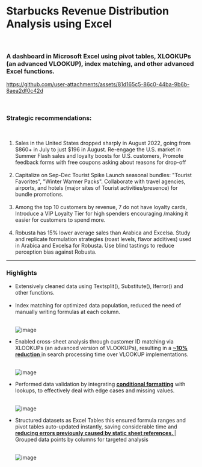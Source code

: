 # Starbucks Revenue Distribution Analysis using Excel
<br>
<h3> A dashboard in Microsoft Excel using pivot tables, XLOOKUPs (an advanced VLOOKUP), index matching, and other advanced Excel functions.</h3>


https://github.com/user-attachments/assets/81d165c5-86c0-44ba-9b6b-8aea2df0c42d


<br>



 <h3>Strategic recommendations:</h3> 
 <br>
 <ol>
 <li>Sales in the United States dropped sharply in August 2022, going from $860+ in July to just $196 in August. Re-engage the U.S. market in Summer Flash sales and loyalty boosts for U.S. customers, Promote feedback forms with free coupons asking about reasons for drop-off </li>
 <br>
 <li> Capitalize on Sep-Dec Tourist Spike Launch seasonal bundles: "Tourist Favorites", "Winter Warmer Packs". Collaborate with travel agencies, airports, and hotels (major sites of Tourist activities/presence) for bundle promotions.</li>
 <br>
 <li> Among the top 10 customers by revenue, 7 do not have loyalty cards, Introduce a VIP Loyalty Tier for high spenders encouraging /making it easier for customers to spend more.   </li>
 <br>
 <li> Robusta has 15% lower average sales than Arabica and Excelsa. Study and replicate formulation strategies (roast levels, flavor additives) used in Arabica and Excelsa for Robusta. Use blind tastings to reduce perception bias against Robusta.  </li>
 </ol>


***



<h3> Highlights </h3>



<ul>
  <li> Extensively cleaned data using Textsplit(), Substitute(), Iferror() and other functions.</li>
  <br>
  <li>Index matching for optimized data population, reduced the need of manually writing formulas at each column. </li>
  <br>

  ![image](https://github.com/user-attachments/assets/db564641-ee19-4859-a5b4-cb4899e08a83)


  <li> Enabled cross-sheet analysis through customer ID matching via XLOOKUPs (an advanced version of VLOOKUPs), resulting in a <u> <b>~10% reduction</b>  </u> in search processing time over VLOOKUP implementations. </li>
  <br>
  
  ![image](https://github.com/user-attachments/assets/c919f19d-e389-4d36-85c3-a8bd0d754366)


 


  <li>  Performed data validation by integrating <b>  <ins>conditional formatting</ins></b>  with lookups, to effectively deal with edge cases and missing values.</li>
  <br>
  
   ![image](https://github.com/user-attachments/assets/5d0336cb-256c-4760-93fe-f83b2e7c7b4d)

  <li> Structured datasets as Excel Tables this ensured formula ranges and pivot tables auto-updated instantly, saving considerable time and <b><ins>reducing errors previously caused by static sheet references. </ins></b> | Grouped data points by columns for targeted analysis </li>

 <br>

  ![image](https://github.com/user-attachments/assets/6f83c0cb-6d71-46d4-991b-dd97da82e379)



 </li>

 <br>
 <br>



</ul>

